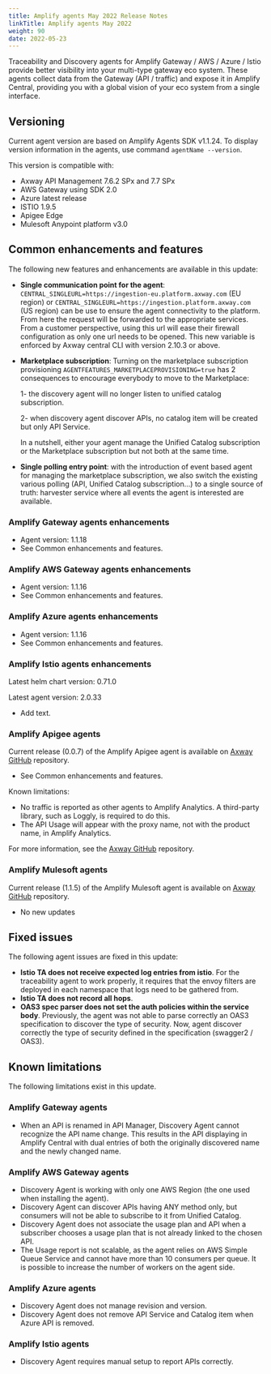 ```yaml
---
title: Amplify agents May 2022 Release Notes
linkTitle: Amplify agents May 2022
weight: 90
date: 2022-05-23
---
```


Traceability and Discovery agents for Amplify Gateway / AWS / Azure / Istio provide better visibility into your multi-type gateway eco system. These agents collect data from the Gateway (API / traffic) and expose it in Amplify Central, providing you with a global vision of your eco system from a single interface.

## Versioning

Current agent version are based on Amplify Agents SDK v1.1.24.
To display version information in the agents, use command `agentName --version`.

This version is compatible with:

* Axway API Management 7.6.2 SPx and 7.7 SPx
* AWS Gateway using SDK 2.0
* Azure latest release
* ISTIO 1.9.5
* Apigee Edge
* Mulesoft Anypoint platform v3.0

## Common enhancements and features

The following new features and enhancements are available in this update:

* **Single communication point for the agent**: `CENTRAL_SINGLEURL=https://ingestion-eu.platform.axway.com` (EU region) or `CENTRAL_SINGLEURL=https://ingestion.platform.axway.com` (US region) can be use to ensure the agent connectivity to the platform. From here the request will be forwarded to the appropriate services. From a customer perspective, using this url will ease their firewall configuration as only one url needs to be opened.
This new variable is enforced by Axway central CLI with version 2.10.3 or above.
* **Marketplace subscription**: Turning on the marketplace subscription provisioning `AGENTFEATURES_MARKETPLACEPROVISIONING=true` has 2 consequences to encourage everybody to move to the Marketplace:

    1- the discovery agent will no longer listen to unified catalog subscription.

    2- when discovery agent discover APIs, no catalog item will be created but only API Service.

    In a nutshell, either your agent manage the Unified Catalog subscription or the Marketplace subscription but not both at the same time.
* **Single polling entry point**: with the introduction of event based agent for managing the marketplace subscription, we also switch the existing various polling (API, Unified Catalog subscription...) to a single source of truth: harvester service where all events the agent is interested are available.

### Amplify Gateway agents enhancements

* Agent version: 1.1.18
* See Common enhancements and features.

### Amplify AWS Gateway agents enhancements

* Agent version: 1.1.16
* See Common enhancements and features.

### Amplify Azure agents enhancements

* Agent version: 1.1.16
* See Common enhancements and features.

### Amplify Istio agents enhancements

Latest helm chart version: 0.71.0

Latest agent version: 2.0.33

* Add text.

### Amplify Apigee agents

Current release (0.0.7) of the Amplify Apigee agent is available on [Axway GitHub](https://github.com/Axway/agents-apigee) repository.

* See Common enhancements and features.

Known limitations:

* No traffic is reported as other agents to Amplify Analytics. A third-party library, such as Loggly, is required to do this.
* The API Usage will appear with the proxy name, not with the product name, in Amplify Analytics.

For more information, see the [Axway GitHub](https://github.com/Axway/agents-apigee) repository.

### Amplify Mulesoft agents

Current release (1.1.5) of the Amplify Mulesoft agent is available on [Axway GitHub](https://github.com/Axway/agents-mulesoft) repository.

* No new updates

## Fixed issues

The following agent issues are fixed in this update:

* **Istio TA does not receive expected log entries from istio**. For the traceability agent to work properly, it requires that the envoy filters are deployed in each namespace that logs need to be gathered from.
* **Istio TA does not record all hops**.
* **OAS3 spec parser does not set the auth policies within the service body**. Previously, the agent was not able to parse correctly an OAS3 specification to discover the type of security. Now, agent discover correctly the type of security defined in the specification (swagger2 / OAS3).

## Known limitations

The following limitations exist in this update.

### Amplify Gateway agents

* When an API is renamed in API Manager, Discovery Agent cannot recognize the API name change. This results in the API displaying in Amplify Central with dual entries of both the originally discovered name and the newly changed name.

### Amplify AWS Gateway agents

* Discovery Agent is working with only one AWS Region (the one used when installing the agent).
* Discovery Agent can discover APIs having ANY method only, but consumers will not be able to subscribe to it from Unified Catalog.
* Discovery Agent does not associate the usage plan and API when a subscriber chooses a usage plan that is not already linked to the chosen API.
* The Usage report is not scalable, as the agent relies on AWS Simple Queue Service and cannot have more than 10 consumers per queue. It is possible to increase the number of workers on the agent side.

### Amplify Azure agents

* Discovery Agent does not manage revision and version.
* Discovery Agent does not remove API Service and Catalog item when Azure API is removed.

### Amplify Istio agents

* Discovery Agent requires manual setup to report APIs correctly.
